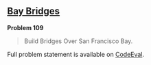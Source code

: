 [Bay Bridges][ce]
-----------------

**Problem 109**

> Build Bridges Over San Francisco Bay.

Full problem statement is available on [CodeEval][ce].

[ce]: https://www.codeeval.com/browse/109/
      "View problem statement on CodeEval"
